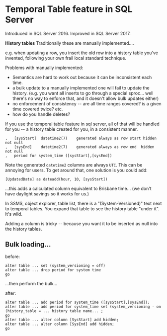 # Temporal Table feature in SQL Server

Introduced in SQL Server 2016. Improved in SQL Server 2017.


**History tables**  Traditionally these are manually implemented....

e.g. when updating a row, you insert the old row into a history table you've invented, following your own frail local standard technique.

Problems with manually implemented:

- Semantics are hard to work out because it can be inconsistent each time.
- a bulk update to a manually implemented one will fail to update the history. (e.g. you want all inserts to go through a special sproc... well there's no way to enforce that, and it doesn't allow bulk updates either)
- no enforcement of consistency -- are all time ranges covered? is a given time covered twice? etc.
- how do you handle deletes?

If you use the temporal table feature in sql server, all of that will be handled for you -- a history table created for you, in a consistent manner.

	,	[sysStart]	datetime2(7)	generated always as row start hidden not null
	,	[sysEnd]	datetime2(7)	generated always as row end  hidden not null
	,	period for system_time ([sysStart],[sysEnd])


Note the generated `datetime2` columns are always `UTC`. This can be annoying for users. To get around that, one solution is you could add:

	[UpdatedDate] as dateadd(hour, 10, [sysStart])
	
...this adds a calculated column equivalent to Brisbane time... (we don't have daylight savings so it works for us.)

In SSMS, object explorer, table list, there is a "(System-Versioned)" text next to temporal tables. You expand that table to see the history table "under it". It's wild.

Adding a column is tricky -- because you want it to be inserted as null into the history tables.




## Bulk loading... 

before:

	alter table ... set (system_versioning = off)
	alter table ... drop period for system time
	go

...then perform the bulk...


after:

	alter table ... add period for system_time ([sysStart],[sysEnd]);
	alter table ... add period for system_time set (system_versioning - on (history_table = ... history table name... ;
	go
	alter table ... alter column [SysStart] add hidden;
	alter table ... alter column [SysEnd] add hidden;
	go


